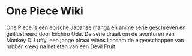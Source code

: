 # One Piece Wiki

One Piece is een epische Japanse manga en anime serie geschreven en geïllustreerd door Eiichiro Oda. De serie draait om de avonturen van Monkey D. Luffy, een jonge piraat wiens lichaam de eigenschappen van rubber kreeg na het eten van een Devil Fruit.
